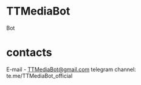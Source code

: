 # TTMediaBot
Bot

# contacts
E-mail - TTMediaBot@gmail.com
telegram channel: te.me/TTMediaBot_official
